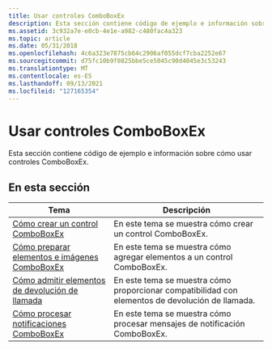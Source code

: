 ```yaml
---
title: Usar controles ComboBoxEx
description: Esta sección contiene código de ejemplo e información sobre cómo usar controles ComboBoxEx.
ms.assetid: 3c932a7e-e0cb-4e1e-a982-c480fac4a323
ms.topic: article
ms.date: 05/31/2018
ms.openlocfilehash: 4c6a323e7875cb64c2906af055dcf7cba2252e67
ms.sourcegitcommit: d75fc10b9f0825bbe5ce5045c90d4045e3c53243
ms.translationtype: MT
ms.contentlocale: es-ES
ms.lasthandoff: 09/13/2021
ms.locfileid: "127165354"
---
```

# <a name="using-comboboxex-controls"></a>Usar controles ComboBoxEx

Esta sección contiene código de ejemplo e información sobre cómo usar controles ComboBoxEx.

## <a name="in-this-section"></a>En esta sección



| Tema                                                                                                   | Descripción                                                                          |
|---------------------------------------------------------------------------------------------------------|--------------------------------------------------------------------------------------|
| [Cómo crear un control ComboBoxEx](how-to-create-a-comboboxex-control-.md)<br/>                | En este tema se muestra cómo crear un control ComboBoxEx.<br/>               |
| [Cómo preparar elementos e imágenes ComboBoxEx](how-to-prepare-comboboxex-items-and-images.md)<br/> | En este tema se muestra cómo agregar elementos a un control ComboBoxEx.<br/>         |
| [Cómo admitir elementos de devolución de llamada](support-callback-item.md)<br/>                                   | En este tema se muestra cómo proporcionar compatibilidad con elementos de devolución de llamada.<br/>        |
| [Cómo procesar notificaciones ComboBoxEx](process-comboboxex-notification.md)<br/>               | En este tema se muestra cómo procesar mensajes de notificación ComboBoxEx. <br/> |



 

 

 





